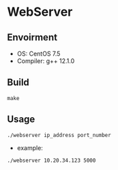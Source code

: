 # WebServer
## Envoirment
- OS: CentOS 7.5
- Compiler: g++ 12.1.0
## Build
```
make
```
## Usage
```
./webserver ip_address port_number
```
- example:
```
./webserver 10.20.34.123 5000
```

